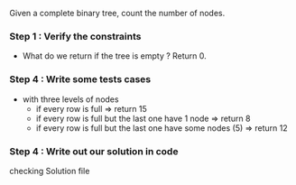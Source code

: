 Given a complete binary tree, count the number of nodes.

### Step 1 : Verify the constraints
- What do we return if the tree is empty ? Return 0.

### Step 4 : Write some tests cases
- with three levels of nodes
  - if every row is full => return 15
  - if every row is full but the last one have 1 node => return 8
  - if every row is full but the last one have some nodes (5) => return 12

### Step 4 : Write out our solution in code
checking Solution file 